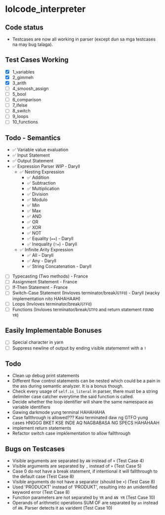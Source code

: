 # lolcode_interpreter

## Code status
- Testcases are now all working in parser (except dun sa mga testcases na may bug talaga).

## Test Cases Working

- [x] 1_variables
- [x] 2_gimmeh
- [x] 3_arith
- [ ] 4_smoosh_assign
- [ ] 5_bool
- [ ] 6_comparison
- [ ] 7_ifelse
- [ ] 8_switch
- [ ] 9_loops
- [ ] 10_functions

## Todo - Semantics
- ✅ Variable value evaluation
- ✅ Input Statement
- ✅ Output Statement
- ✅ Expression Parser *WIP* - Daryll
    - ✅ Nesting Expression 
        - ✅ Addition
        - ✅ Subtraction
        - ✅ Multiplication
        - ✅ Division
        - ✅ Modulo
        - ✅ Min
        - ✅ Max
        - ✅ AND
        - ✅ OR
        - ✅ XOR
        - ✅ NOT
        - ✅ Equality (`==`) - Daryll
        - ✅ Inequality (`!=`) - Daryll
    - ✅ Infinite Arity Expression
        - ✅ All - Daryll
        - ✅ Any - Daryll
        - ✅ String Concatenation - Daryll
- [ ] Typecasting (Two methods) - France
- [ ] Assignment Statement - France
- [ ] If-Then Statement - France
- [ ] Switch-Case Statement (Invloves terminator/break/`GTFO`) - Daryll (wacky implementation nito HAHAHAAH)
- [ ] Loops (Invloves terminator/break/`GTFO`)
- [ ] Functions (Invloves terminator/break/`GTFO` and return statement `FOUND YR`)

## Easily Implementable Bonuses
- [ ] Special character in yarn
- [ ] Suppress newline of output by ending visible statememnt with a `!`

## Todo
- Clean up debug print statements
- Different flow control statements can be nested which could be a pain in the ass during semantic analyzer. It is a bonus though.
- Check every usage of `self.is_literal` in parser, there must be a string delimiter case catcher everytime the said function is called.
- Decide whether the loop identifier will share the same namespace as variable identifiers
- Gawing darkmode yung terminal HAHAHAHA
- Case fallthrough is allowed??? Kasi terminated daw ng GTFO yung cases HNGGG BKET KSE INDE AQ NAGBABASA NG SPECS HAHAHAAH
- implement return statements
- Refactor switch case impklementation to allow fallthrough

## Bugs on Testcases
- Visible arguments are separated by `AN` instead of `+` (Test Case 4)
- Visible arguments are separated by `,` instead of `+` (Test Case 5)
- Case 0 do not have a break statement, if intentional it will fallthrough to the default case (Test Case 8)
- Visible arguments do not have a separator (should be `+`) (Test Case 8)
- Used 'PRODUCKT' instead of 'PRODUKT', resulting into an unidentified keyword error (Test Case 8)
- Function parameters are not separated by `YR` and `AN YR` (Test Case 10)
- Operands of arithmetic operations SUM OF are separated by `an` instead of `AN`. Parser detects it as varident (Test Case 10)